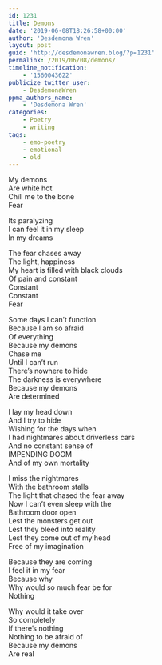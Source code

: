 ```yaml
---
id: 1231
title: Demons
date: '2019-06-08T18:26:58+00:00'
author: 'Desdemona Wren'
layout: post
guid: 'http://desdemonawren.blog/?p=1231'
permalink: /2019/06/08/demons/
timeline_notification:
    - '1560043622'
publicize_twitter_user:
    - DesdemonaWren
ppma_authors_name:
    - 'Desdemona Wren'
categories:
    - Poetry
    - writing
tags:
    - emo-poetry
    - emotional
    - old
---
```


My demons  
 Are white hot  
 Chill me to the bone  
 Fear

 Its paralyzing  
 I can feel it in my sleep  
 In my dreams

 The fear chases away  
 The light, happiness  
 My heart is filled with black clouds  
 Of pain and constant  
 Constant  
 Constant  
 Fear

 Some days I can’t function  
 Because I am so afraid  
 Of everything  
 Because my demons  
 Chase me  
 Until I can’t run  
 There’s nowhere to hide  
 The darkness is everywhere  
 Because my demons  
 Are determined

 I lay my head down  
 And I try to hide  
 Wishing for the days when  
 I had nightmares about driverless cars  
 And no constant sense of   
 IMPENDING DOOM  
 And of my own mortality

 I miss the nightmares  
 With the bathroom stalls  
 The light that chased the fear away  
 Now I can’t even sleep with the   
 Bathroom door open  
 Lest the monsters get out  
 Lest they bleed into reality  
 Lest they come out of my head  
 Free of my imagination

 Because they are coming  
 I feel it in my fear  
 Because why  
 Why would so much fear be for  
 Nothing

 Why would it take over   
 So completely  
 If there’s nothing  
 Nothing to be afraid of  
 Because my demons  
 Are real